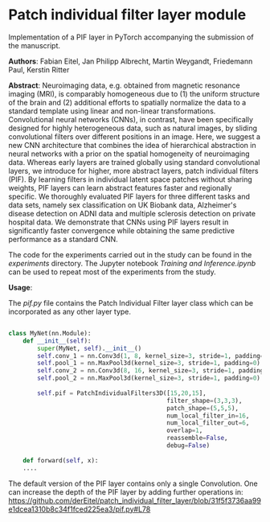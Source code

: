 # Patch individual filter layer module
Implementation of a PIF layer in PyTorch accompanying the submission of the manuscript.

**Authors**:
Fabian Eitel, Jan Philipp Albrecht, Martin Weygandt, Friedemann Paul, Kerstin Ritter

**Abstract**:
Neuroimaging data, e.g. obtained from magnetic resonance imaging (MRI), is comparably homogeneous due to (1) the uniform structure of the brain and (2) additional efforts to spatially normalize the data to a standard template using linear and non-linear transformations. 
Convolutional neural networks (CNNs), in contrast, have been specifically designed for highly heterogeneous data, such as natural images, by sliding convolutional filters over different positions in an image. 
Here, we suggest a new CNN architecture that combines the idea of hierarchical abstraction in neural networks with a prior on the spatial homogeneity of neuroimaging data.
Whereas early layers are trained globally using standard convolutional layers, we introduce for higher, more abstract layers, patch individual filters (PIF). By learning filters in individual latent space patches without sharing weights, PIF layers can learn abstract features faster and regionally specific.
We thoroughly evaluated PIF layers for three different tasks and data sets, namely sex classification on UK Biobank data, Alzheimer's disease detection on ADNI data and multiple sclerosis detection on private hospital data. 
We demonstrate that CNNs using PIF layers result in significantly faster convergence while obtaining the same predictive performance as a standard CNN.


The code for the experiments carried out in the study can be found in the *experiments* directory. The Jupyter notebook *Training and Inference.ipynb* can be used to repeat most of the experiments from the study.

**Usage**:

The *pif.py* file contains the Patch Individual Filter layer class which can be incorporated as any other layer type.

```python

class MyNet(nn.Module):
    def __init__(self):
        super(MyNet, self).__init__()
        self.conv_1 = nn.Conv3d(1, 8, kernel_size=3, stride=1, padding=0)
        self.pool_1 = nn.MaxPool3d(kernel_size=3, stride=1, padding=0)
        self.conv_2 = nn.Conv3d(8, 16, kernel_size=3, stride=1, padding=0)
        self.pool_2 = nn.MaxPool3d(kernel_size=3, stride=1, padding=0)
        
        self.pif = PatchIndividualFilters3D([15,20,15],
                                            filter_shape=(3,3,3),
                                            patch_shape=(5,5,5),
                                            num_local_filter_in=16,
                                            num_local_filter_out=6,
                                            overlap=1,
                                            reassemble=False,
                                            debug=False)
                                            
    def forward(self, x):
    ....
```

The default version of the PIF layer contains only a single Convolution. One can increase the depth of the PIF layer by adding further operations in:
https://github.com/derEitel/patch_individual_filter_layer/blob/31f5f3736aa99e1dcea1310b8c34f1fced225ea3/pif.py#L78

